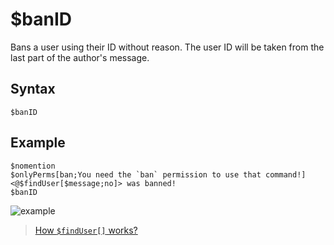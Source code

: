 # $banID
Bans a user using their ID without reason.
The user ID will be taken from the last part of the author's message.

## Syntax
```
$banID
```

## Example
```
$nomention
$onlyPerms[ban;You need the `ban` permission to use that command!]
<@$findUser[$message;no]> was banned!
$banID
```

![example](https://user-images.githubusercontent.com/113303649/212000187-c49814b3-9eca-48a4-bf89-31a9c1d74c11.png)

> [How `$findUser[]` works?](./findUser.md)

